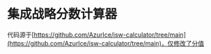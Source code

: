 # 集成战略分数计算器

<!-- > 用于 京云杯#2 赛事 -->

代码源于[https://github.com/AzurIce/isw-calculator/tree/main](https://github.com/AzurIce/isw-calculator/tree/main)，仅修改了分值

<!-- 网页版：[https://azurice.github.io/isw-calculator](https://azurice.github.io/isw-calculator)。

如果难以访问，可以使用国内 CDN 加速的站点：[https://www.azurice.com/isw-calculator](https://www.azurice.com/isw-calculator) -->
